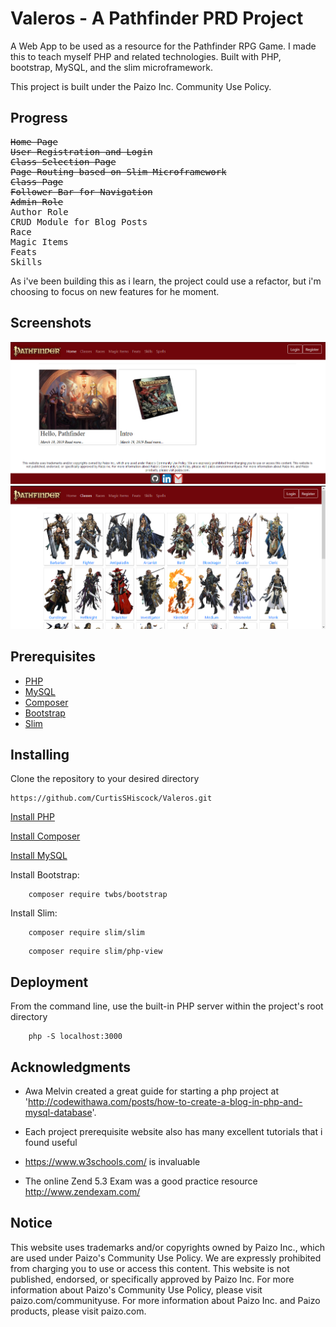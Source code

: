 # Valeros - A Pathfinder PRD Project

A Web App to be used as a resource for the Pathfinder RPG Game. I made this to teach myself PHP and related technologies.
Built with PHP, bootstrap, MySQL, and the slim microframework.

This project is built under the Paizo Inc. Community Use Policy.

## Progress
<pre>
<del>Home Page</del>
<del>User Registration and Login</del>
<del>Class Selection Page</del>
<del>Page Routing based on Slim Microframework</del>
<del>Class Page</del>
<del>Follower Bar for Navigation</del>
<del>Admin Role</del>
Author Role
CRUD Module for Blog Posts
Race
Magic Items
Feats
Skills
</pre>

As i've been building this as i learn, the project could use a refactor, but i'm choosing to focus on new features for he moment.

## Screenshots

![Screenshot-1](/static/images/screenshots/screenshot-1.png?raw=true "Home Page")
![Screenshot-2](/static/images/screenshots/screenshot-2.png?raw=true "Class Directory")


## Prerequisites

* [PHP](https://www.php.net/)
* [MySQL](https://dev.mysql.com/downloads/)
* [Composer](https://getcomposer.org/)
* [Bootstrap](https://getbootstrap.com/)
* [Slim](http://www.slimframework.com/)

## Installing

Clone the repository to your desired directory 

```
https://github.com/CurtisSHiscock/Valeros.git
```

[Install PHP](https://www.php.net/)

[Install Composer](https://getcomposer.org/)

[Install MySQL](https://dev.mysql.com/downloads/)

Install Bootstrap:

```
    composer require twbs/bootstrap
```

Install Slim:
```
    composer require slim/slim
```
```
    composer require slim/php-view
```

## Deployment
From the command line, use the built-in PHP server within the project's root directory
```
    php -S localhost:3000
```

## Acknowledgments

* Awa Melvin created a great guide for starting a php project at 'http://codewithawa.com/posts/how-to-create-a-blog-in-php-and-mysql-database'.

* Each project prerequisite website also has many excellent tutorials that i found useful

* https://www.w3schools.com/ is invaluable

* The online Zend 5.3 Exam was a good practice resource http://www.zendexam.com/

## Notice

This website uses trademarks and/or copyrights owned by Paizo Inc., which are used under Paizo's Community Use Policy. We are expressly prohibited from charging you to use or access this content. This website is not published, endorsed, or specifically approved by Paizo Inc. For more information about Paizo's Community Use Policy, please visit paizo.com/communityuse. For more information about Paizo Inc. and Paizo products, please visit paizo.com.
